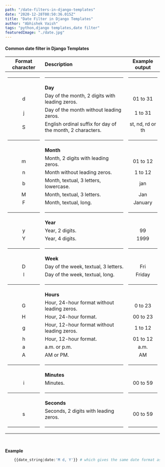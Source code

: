 ```yaml
---
path: "/date-filters-in-django-templates"
date: "2020-12-28T08:50:36.015Z"
title: "Date Filter in Django Templates"
author: "Abhishek Vaish"
tags: "python,django templates,date filter"
featuredImage: "./date.jpg"
---
```

#### Common date filter in Django Templates

| Format character	 | Description | Example output |
|:-:|:-|:-:|
|<hr>|<hr>|<hr>|
||**Day**||
|d|Day of the month, 2 digits with leading zeros.|01 to 31|
|j|Day of the month without leading zeros.|1 to 31|
|S|English ordinal suffix for day of the month, 2 characters.|st, nd, rd or th|
|<hr>|<hr>|<hr>|
||**Month**||
|m|Month, 2 digits with leading zeros.|01 to 12|
|n|Month without leading zeros.|1 to 12|
|b|Month, textual, 3 letters, lowercase.|jan|
|M|Month, textual, 3 letters.|Jan|
|F|Month, textual, long.|January|
|<hr>|<hr>|<hr>|
||**Year**||
|y|Year, 2 digits.|99|
|Y|Year, 4 digits.|1999|
|<hr>|<hr>|<hr>|
||**Week**||
|D|Day of the week, textual, 3 letters.|Fri|
|l|Day of the week, textual, long.|Friday|
|<hr>|<hr>|<hr>|
||**Hours**||
|G|Hour, 24-hour format without leading zeros.|0 to 23|
|H|Hour, 24-hour format.|00 to 23|
|g|Hour, 12-hour format without leading zeros.|1 to 12|
|h|Hour, 12-hour format.|01 to 12|
|a|a.m. or p.m.|a.m.|
|A|AM or PM.|AM|
|<hr>|<hr>|<hr>|
||**Minutes**||
|i|Minutes.|00 to 59|
|<hr>|<hr>|<hr>|
||**Seconds**||
|s|Seconds, 2 digits with leading zeros.|00 to 59|
|<hr>|<hr>|<hr>|

<br>

**Example**
```py
	{{date_string|date:'M d, Y'}} # which gives the same date format as in this website
```